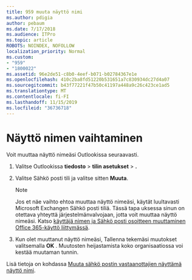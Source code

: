 ```yaml
---
title: 959 muuta näyttö nimi
ms.author: pdigia
author: pebaum
ms.date: 7/17/2018
ms.audience: ITPro
ms.topic: article
ROBOTS: NOINDEX, NOFOLLOW
localization_priority: Normal
ms.custom:
- "959"
- "1800022"
ms.assetid: 96e2de51-c8b0-4eef-b071-b02784367e1e
ms.openlocfilehash: 410c2ba8fd51220b531651a7c830934dc27d4a07
ms.sourcegitcommit: b43f77221f47b50c41197a448a9c26c423ce1ad5
ms.translationtype: MT
ms.contentlocale: fi-FI
ms.lasthandoff: 11/15/2019
ms.locfileid: "36736718"
---
```

# <a name="change-your-display-name"></a>Näyttö nimen vaihtaminen
  
Voit muuttaa näyttö nimeäsi Outlookissa seuraavasti.
  
1. Valitse Outlookissa **tiedosto** \> **tilin asetukset** \> **.**

2. Valitse Sähkö posti tili ja valitse sitten **Muuta**.

    > [!NOTE]
    > Jos et näe vaihto ehtoa muuttaa näyttö nimeäsi, käytät luultavasti Microsoft Exchangen Sähkö posti tiliä. Tässä tapa uksessa sinun on otettava yhteyttä järjestelmänvalvojaan, jotta voit muuttaa näyttö nimeäsi. Katso [käyttäjä nimen ja Sähkö posti osoitteen muuttaminen Office 365-käyttö liittymässä](https://docs.microsoft.com/office365/admin/add-users/change-a-user-name-and-email-address).
  
3. Kun olet muuttanut näyttö nimeäsi, Tallenna tekemäsi muutokset valitsemalla **OK** . Muutosten heijastamista koko organisaatiossa voi kestää muutaman tunnin.

Lisä tietoja on kohdassa [Muuta sähkö postin vastaanottajien näyttämä näyttö nimi](https://support.office.com/article/2b53331a-ba2a-4803-88dc-ac9fe376c8a9.aspx).
  